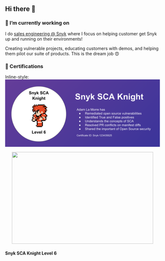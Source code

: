 ## Hi there 👋

### 🔭 I’m currently working on

I do [sales engineering @ Snyk](https://www.snyk.io) where I focus on helping customer get Snyk up and running on their environments!

Creating vulnerable projects, educating customers with demos, and helping them pilot our suite of products. This is the dream job 😍

### 🌱 Certifications



Inline-style: 
![snyk SCA knight](https://github.com/adamsnyk/adamsnyk/blob/main/sca-knight-banner.png "Snyk SCA Knight Level 6")

<p align="center">
  <img width="460" height="300" src="http://www.fillmurray.com/460/300">
</p>

#### Snyk SCA Knight Level 6

<!--
**adamsnyk/adamsnyk** is a ✨ _special_ ✨ repository because its `README.md` (this file) appears on your GitHub profile.

Here are some ideas to get you started:

- 🔭 I’m currently working on ...
- 🌱 I’m currently learning ...
- 👯 I’m looking to collaborate on ...
- 🤔 I’m looking for help with ...
- 💬 Ask me about ...
- 📫 How to reach me: ...
- 😄 Pronouns: ...
- ⚡ Fun fact: ...
-->
